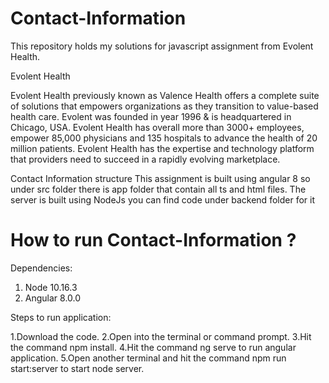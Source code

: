 # Contact-Information
This repository holds my solutions for javascript assignment from Evolent Health.

Evolent Health

Evolent Health previously known as Valence Health offers a complete suite of solutions that empowers organizations as they transition to value-based health care. Evolent was founded in year 1996 & is headquartered in Chicago, USA. Evolent Health has overall more than 3000+ employees, empower 85,000 physicians and 135 hospitals to advance the health of 20 million patients. Evolent Health has the expertise and technology platform that providers need to succeed in a rapidly evolving marketplace.

Contact Information structure
This assignment is built using angular 8 so under src folder there is app folder that contain all ts and html files.
The server is built using NodeJs you can find code under backend folder for it

# How to run Contact-Information ?
Dependencies:
1. Node 10.16.3
2. Angular 8.0.0

Steps to run application:

1.Download the code.
2.Open into the terminal or command prompt.
3.Hit the command npm install.
4.Hit the command ng serve to run angular application.
5.Open another terminal and hit the command npm run start:server to start node server.
